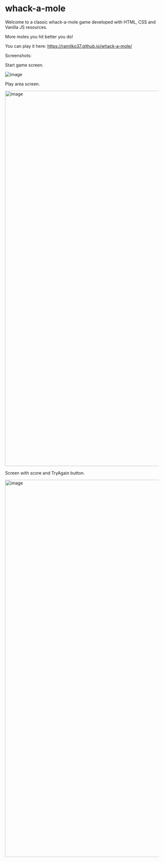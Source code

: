 # whack-a-mole

Welcome to a classic whack-a-mole game developed with HTML, CSS and Vanilla JS resources.

More moles you hit better you do!

You can play it here: https://ramilko37.github.io/whack-a-mole/

Screenshots: 

Start game screen.

![image](https://user-images.githubusercontent.com/64363675/110614101-0a74a100-81a3-11eb-922e-e62e2268f3ec.png)

Play area screen.

<img width="1231" alt="image" src="https://user-images.githubusercontent.com/64363675/110614239-31cb6e00-81a3-11eb-98ed-4b88a805f7d6.png">

Screen with score and TryAgain button.

<img width="1237" alt="image" src="https://user-images.githubusercontent.com/64363675/110614447-66d7c080-81a3-11eb-82a1-25bc4b09a1f5.png">
